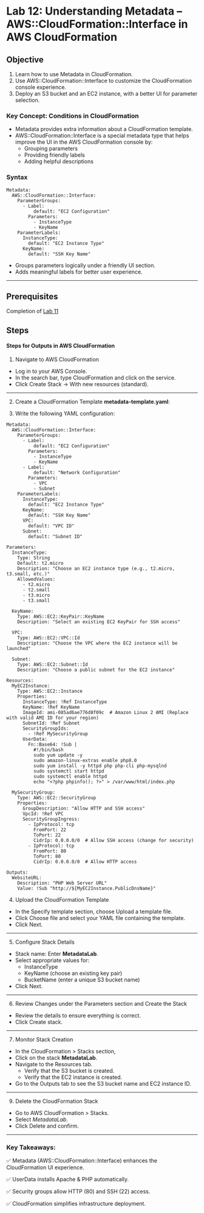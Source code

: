 # Lab 12: Understanding Metadata – AWS::CloudFormation::Interface in AWS CloudFormation
## Objective

1. Learn how to use Metadata in CloudFormation.
2. Use AWS::CloudFormation::Interface to customize the CloudFormation console experience.
3. Deploy an S3 bucket and an EC2 instance, with a better UI for parameter selection.


### Key Concept: Conditions in CloudFormation
- Metadata provides extra information about a CloudFormation template.
- AWS::CloudFormation::Interface is a special metadata type that helps improve the UI in the AWS CloudFormation console by:
    - Grouping parameters
    - Providing friendly labels
    - Adding helpful descriptions

### Syntax 
```
Metadata:
  AWS::CloudFormation::Interface:
    ParameterGroups:
      - Label:
          default: "EC2 Configuration"
        Parameters:
          - InstanceType
          - KeyName
    ParameterLabels:
      InstanceType:
        default: "EC2 Instance Type"
      KeyName:
        default: "SSH Key Name"
```
- Groups parameters logically under a friendly UI section.
- Adds meaningful labels for better user experience.
---
## Prerequisites

Completion of [Lab 11](../Lab%2011/README.md)

## Steps

#### Steps for Outputs in AWS CloudFormation
1. Navigate to AWS CloudFormation

- Log in to your AWS Console.
- In the search bar, type CloudFormation and click on the service.
- Click Create Stack → With new resources (standard).
---

2. Create a CloudFormation Template **metadata-template.yaml**:

3. Write the following YAML configuration:
```
Metadata:
  AWS::CloudFormation::Interface:
    ParameterGroups:
      - Label:
          default: "EC2 Configuration"
        Parameters:
          - InstanceType
          - KeyName
      - Label:
          default: "Network Configuration"
        Parameters:
          - VPC
          - Subnet
    ParameterLabels:
      InstanceType:
        default: "EC2 Instance Type"
      KeyName:
        default: "SSH Key Name"
      VPC:
        default: "VPC ID"
      Subnet:
        default: "Subnet ID"

Parameters:
  InstanceType:
    Type: String
    Default: t2.micro
    Description: "Choose an EC2 instance type (e.g., t2.micro, t3.small, etc.)"
    AllowedValues:
      - t2.micro
      - t2.small
      - t3.micro
      - t3.small

  KeyName:
    Type: AWS::EC2::KeyPair::KeyName
    Description: "Select an existing EC2 KeyPair for SSH access"

  VPC:
    Type: AWS::EC2::VPC::Id
    Description: "Choose the VPC where the EC2 instance will be launched"

  Subnet:
    Type: AWS::EC2::Subnet::Id
    Description: "Choose a public subnet for the EC2 instance"

Resources:
  MyEC2Instance:
    Type: AWS::EC2::Instance
    Properties:
      InstanceType: !Ref InstanceType
      KeyName: !Ref KeyName
      ImageId: ami-085ad6ae776d8f09c  # Amazon Linux 2 AMI (Replace with valid AMI ID for your region)
      SubnetId: !Ref Subnet
      SecurityGroupIds:
        - !Ref MySecurityGroup
      UserData:
        Fn::Base64: !Sub |
          #!/bin/bash
          sudo yum update -y
          sudo amazon-linux-extras enable php8.0
          sudo yum install -y httpd php php-cli php-mysqlnd
          sudo systemctl start httpd
          sudo systemctl enable httpd
          echo "<?php phpinfo(); ?>" > /var/www/html/index.php

  MySecurityGroup:
    Type: AWS::EC2::SecurityGroup
    Properties:
      GroupDescription: "Allow HTTP and SSH access"
      VpcId: !Ref VPC
      SecurityGroupIngress:
        - IpProtocol: tcp
          FromPort: 22
          ToPort: 22
          CidrIp: 0.0.0.0/0  # Allow SSH access (change for security)
        - IpProtocol: tcp
          FromPort: 80
          ToPort: 80
          CidrIp: 0.0.0.0/0  # Allow HTTP access

Outputs:
  WebsiteURL:
    Description: "PHP Web Server URL"
    Value: !Sub "http://${MyEC2Instance.PublicDnsName}"
```  
4. Upload the CloudFormation Template

- In the Specify template section, choose Upload a template file.
- Click Choose file and select your YAML file containing the template.
- Click Next.
---
5. Configure Stack Details

- Stack name: Enter **MetadataLab**.
- Select appropriate values for:
    - InstanceType
    - KeyName (choose an existing key pair)
    - BucketName (enter a unique S3 bucket name)
- Click Next.
---
6. Review Changes under the Parameters section and Create the Stack
- Review the details to ensure everything is correct.
- Click Create stack.
---

7. Monitor Stack Creation

- In the CloudFormation > Stacks section,
- Click on the stack **MetadataLab**.
- Navigate to the Resources tab.
    - Verify that the S3 bucket is created.
    - Verify that the EC2 instance is created.
- Go to the Outputs tab to see the S3 bucket name and EC2 instance ID.
---
9. Delete the CloudFormation Stack

- Go to AWS CloudFormation > Stacks.
- Select *MetadataLab*.
- Click Delete and confirm.
---

### Key Takeaways:

✅ Metadata (AWS::CloudFormation::Interface) enhances the CloudFormation UI experience.

✅ UserData installs Apache & PHP automatically.

✅ Security groups allow HTTP (80) and SSH (22) access.

✅ CloudFormation simplifies infrastructure deployment.
